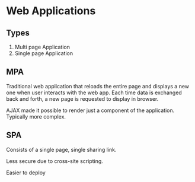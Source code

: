 # Web Applications

## Types
1. Multi page Application
2. Single page Application

## MPA

Traditional web application that reloads the entire page and displays a new one when user interacts with the web app.
Each time data is exchanged back and forth, a new page is requested to display in browser.

AJAX made it possible to render just a component of the application.
Typically more complex.

## SPA
Consists of a single page, single sharing link.

Less secure due to cross-site scripting.

Easier to deploy
